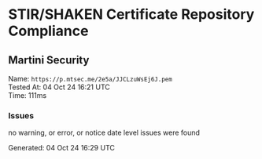 # STIR/SHAKEN Certificate Repository Compliance

## Martini Security

Name: `https://p.mtsec.me/2e5a/JJCLzuWsEj6J.pem`\
Tested At: 04 Oct 24 16:21 UTC\
Time: 111ms

### Issues

no warning, or error, or notice date level issues were found

Generated: 04 Oct 24 16:29 UTC